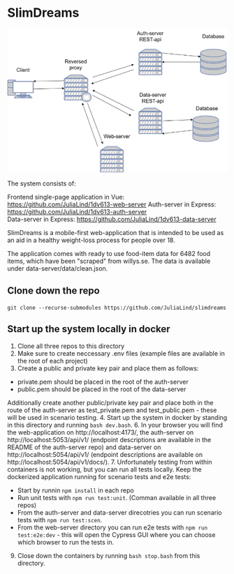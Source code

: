 # SlimDreams

![High-level diagram of the system](./.readme/system.drawio.png)  

The system consists of:  
  
Frontend single-page application in Vue: https://github.com/JuliaLind/1dv613-web-server 
Auth-server in Express: https://github.com/JuliaLind/1dv613-auth-server  
Data-server in Express: https://github.com/JuliaLind/1dv613-data-server 

SlimDreams is a mobile-first web-application that is intended to be used as an aid in a healthy weight-loss process for people over 18.  

The application comes with ready to use food-item data for 6482 food items, which have been "scraped" from willys.se. The data is available under data-server/data/clean.json.  

## Clone down the repo
```git clone --recurse-submodules https://github.com/JuliaLind/slimdreams```

## Start up the system locally in docker

1. Clone all three repos to this directory
2. Make sure to create neccessary .env files (example files are available in the root of each project)
3. Create a public and private key pair and place them as follows:
- private.pem should be placed in the root of the auth-server
- public.pem should be placed in the root of the data-server  

Additionally create another public/private key pair and place both in the route of the auth-server as test_private.pem and test_public.pem - these will be used in scenario testing.
4. Start up the system in docker by standing in this directory and running ```bash dev.bash```.
6. In your browser you will find the web-application on http://localhost:4173/, the auth-server on http://localhost:5053/api/v1/ (endpoint descriptions are available in the README of the auth-server repo) and data-server on http://localhost:5054/api/v1/ (endpoint descriptions are available on http://localhost:5054/api/v1/docs/).
7. Unfortunately testing from within containers is not working, but you can run all tests locally. Keep the dockerized application running for scenario tests and e2e tests:
- Start by runnin ```npm install``` in each repo
- Run unit tests with ```npm run test:unit```. (Comman available in all three repos)
- From the auth-server and data-server direcotries you can run scenario tests with ```npm run test:scen```. 
- From the web-server directory you can run e2e tests with ```npm run test:e2e:dev``` - this will open the Cypress GUI where you can choose which browser to run the tests in.
9. Close down the containers by running ```bash stop.bash``` from this directory.